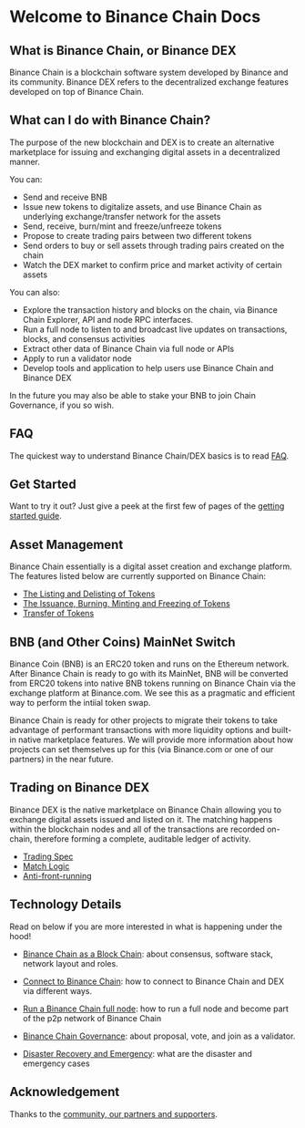 # Welcome to Binance Chain Docs

## What is Binance Chain, or Binance DEX

Binance Chain is a blockchain software system developed by Binance and its community.
Binance DEX refers to the decentralized exchange features developed on top of Binance Chain.

## What can I do with Binance Chain?

The purpose of the new blockchain and DEX is to create an alternative marketplace for issuing and exchanging digital assets in a decentralized manner.

You can:

- Send and receive BNB
- Issue new tokens to digitalize assets, and use Binance Chain as underlying exchange/transfer 
network for the assets
- Send, receive, burn/mint and freeze/unfreeze tokens 
- Propose to create trading pairs between two different tokens
- Send orders to buy or sell assets through trading pairs created on the chain
- Watch the DEX market to confirm price and market activity of certain assets

You can also:

- Explore the transaction history and blocks on the chain, via Binance Chain Explorer, API 
and node RPC interfaces.
- Run a full node to listen to and broadcast live updates on transactions, blocks, and consensus activities
- Extract other data of Binance Chain via full node or APIs
- Apply to run a validator node
- Develop tools and application to help users use Binance Chain and Binance DEX

In the future you may also be able to stake your BNB to join Chain Governance, if you so wish.

## FAQ

The quickest way to understand Binance Chain/DEX basics is to read [FAQ](faq.md).

## Get Started

Want to try it out? Just give a peek at the first few of pages of the [getting started guide](get-started.md).

## Asset Management

Binance Chain essentially is a digital asset creation and exchange platform. The features listed below are currently supported on Binance Chain:

- [The Listing and Delisting of Tokens](list.md)
- [The Issuance, Burning, Minting and Freezing of Tokens](tokens.md)
- [Transfer of Tokens](transfer.md)

## BNB (and Other Coins) MainNet Switch

Binance Coin (BNB) is an ERC20 token and runs on the Ethereum network. After Binance Chain is ready to go with its MainNet, BNB will be converted from ERC20 tokens into native BNB tokens running on Binance Chain via the exchange platform at Binance.com. We see this as a pragmatic and efficient way to perform the intiial token swap.

Binance Chain is ready for other projects to migrate their tokens to take advantage of performant transactions with more liquidity options and built-in native marketplace features. We will provide more information about how projects can set themselves up for this (via Binance.com or one of our partners) in the near future.

## Trading on Binance DEX

Binance DEX is the native marketplace on Binance Chain allowing you to exchange digital assets issued and listed on it. The matching happens within the blockchain nodes and all of the transactions are recorded on-chain, therefore forming a complete, auditable ledger of activity.

- [Trading Spec](trading-spec.md)
- [Match Logic](match.md)
- [Anti-front-running](anti-frontrun.md)

## Technology Details
Read on below if you are more interested in what is happening under the hood!

- [Binance Chain as a Block Chain](blockchain.md): about consensus, software stack, network layout and roles.

- [Connect to Binance Chain](chain-access.md): how to connect to Binance Chain and DEX via different ways.

- [Run a Binance Chain full node](fullnode.md): how to run a full node and become part of the p2p network of Binance Chain

- [Binance Chain Governance](governance.md): about proposal, vote, and join as a validator.

- [Disaster Recovery and Emergency](recovery.md): what are the disaster and emergency cases

## Acknowledgement
Thanks to the [community, our partners and supporters](acknowledgement.md).
